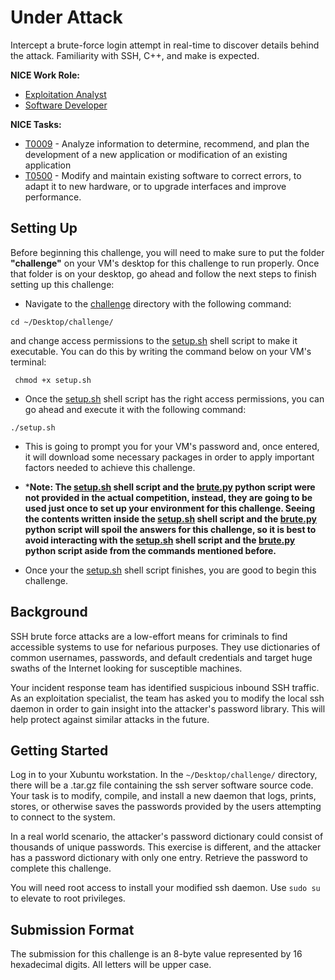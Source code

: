 # Under Attack

Intercept a brute-force login attempt in real-time to discover details behind the attack. Familiarity with SSH, C++, and make is expected.

**NICE Work Role:**

- [Exploitation Analyst](https://niccs.cisa.gov/workforce-development/nice-framework/workroles?name=Cyber%20Defense%20Incident%20Responder)
- [Software Developer](hhttps://niccs.cisa.gov/workforce-development/nice-framework/workroles?name=Software%20Developer)

**NICE Tasks:**  
- [T0009](https://niccs.cisa.gov/workforce-development/nice-framework/tasks?id=T0009&description=All)  - Analyze information to determine, recommend, and plan the development of a new application or modification of an existing application
- [T0500](https://niccs.cisa.gov/workforce-development/nice-framework/tasks?id=T0500&description=All) - Modify and maintain existing software to correct errors, to adapt it to new hardware, or to upgrade interfaces and improve performance.


## Setting Up
   
  
  Before beginning this challenge, you will need to make sure to put the folder **"challenge"** on your VM's desktop for this challenge to run properly. Once that folder is on your desktop, go ahead and follow the next steps to finish setting up this challenge: 
  
  - Navigate to the [challenge](challenge/) directory with the following command: 
  ```
  cd ~/Desktop/challenge/
  ```
  and change access permissions to the [setup.sh](challenge/setup.sh) shell script to make it executable. You can do this by writing the command below on your VM's terminal: 
  ```
   chmod +x setup.sh
   ```

   - Once the [setup.sh](challenge/setup.sh) shell script has the right access permissions, you can go ahead and execute it with the following command:
  
   ```
   ./setup.sh
   ```
   - This is going to prompt you for your VM's password and, once entered, it will download some necessary packages in order to apply important factors needed to achieve this challenge. 
   
   - ***Note: The [setup.sh](challenge/setup.sh) shell script and the [brute.py](challenge/brute.py) python script were not provided in the actual competition, instead, they are going to be used just once to set up your environment for this challenge. Seeing the contents written inside the [setup.sh](challenge/setup.sh) shell script and the [brute.py](challenge/brute.py) python script will spoil the answers for this challenge, so it is best to avoid interacting with the [setup.sh](challenge/setup.sh) shell script and the [brute.py](challenge/brute.py) python script aside from the commands mentioned before.** 

   - Once your the [setup.sh](challenge/setup.sh) shell script finishes, you are good to begin this challenge.

## Background

SSH brute force attacks are a low-effort means for criminals to find accessible systems to use for nefarious purposes. They use dictionaries of common usernames, passwords, and default credentials
and target huge swaths of the Internet looking for susceptible machines.

Your incident response team has identified suspicious inbound SSH traffic. As an exploitation specialist, the team has asked you to modify the local ssh daemon in order to gain insight into the attacker's password library. This will help protect against similar attacks in the future.

## Getting Started

Log in to your Xubuntu workstation. In the `~/Desktop/challenge/` directory, there will be a .tar.gz file containing the ssh server software source code. Your task is to modify, compile, and install a new daemon that logs, prints, stores, or otherwise saves the passwords provided by the users attempting to connect to the system.

In a real world scenario, the attacker's password dictionary could consist of thousands of unique passwords. This exercise is different, and the attacker has a password dictionary with only one entry. Retrieve the password to complete this challenge.

You will need root access to install your modified ssh daemon. Use `sudo su` to elevate to root privileges.

## Submission Format

The submission for this challenge is an 8-byte value represented by 16 hexadecimal digits. All letters will be upper case.

